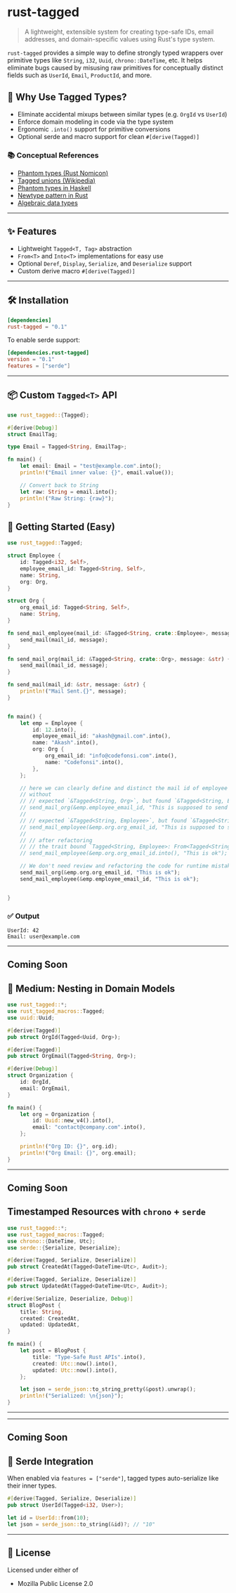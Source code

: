 # rust-tagged

> A lightweight, extensible system for creating type-safe IDs, email addresses, and domain-specific values using Rust's type system.

`rust-tagged` provides a simple way to define strongly typed wrappers over primitive types like `String`, `i32`, `Uuid`, `chrono::DateTime`, etc. It helps eliminate bugs caused by misusing raw primitives for conceptually distinct fields such as `UserId`, `Email`, `ProductId`, and more.

## 🧠 Why Use Tagged Types?

* Eliminate accidental mixups between similar types (e.g. `OrgId` vs `UserId`)
* Enforce domain modeling in code via the type system
* Ergonomic `.into()` support for primitive conversions
* Optional serde and macro support for clean `#[derive(Tagged)]`

### 📚 Conceptual References

* [Phantom types (Rust Nomicon)](https://doc.rust-lang.org/nomicon/phantom-data.html)
* [Tagged unions (Wikipedia)](https://en.wikipedia.org/wiki/Tagged_union)
* [Phantom types in Haskell](https://wiki.haskell.org/Phantom_type)
* [Newtype pattern in Rust](https://doc.rust-lang.org/rust-by-example/generics/new_types.html)
* [Algebraic data types](https://en.wikipedia.org/wiki/Algebraic_data_type)

---

## ✨ Features

* Lightweight `Tagged<T, Tag>` abstraction
* `From<T>` and `Into<T>` implementations for easy use
* Optional `Deref`, `Display`, `Serialize`, and `Deserialize` support
* Custom derive macro `#[derive(Tagged)]`

---

## 🛠 Installation

```toml
[dependencies]
rust-tagged = "0.1"
```

To enable serde support:

```toml
[dependencies.rust-tagged]
version = "0.1"
features = ["serde"]
```

---

## 📦 Custom `Tagged<T>` API

```rust
use rust_tagged::{Tagged};

#[derive(Debug)]
struct EmailTag;

type Email = Tagged<String, EmailTag>;

fn main() {
    let email: Email = "test@example.com".into();
    println!("Email inner value: {}", email.value());

    // Convert back to String
    let raw: String = email.into();
    println!("Raw String: {raw}");
}
```

## 🔰 Getting Started (Easy)

```rust
use rust_tagged::Tagged;

struct Employee {
    id: Tagged<i32, Self>,
    employee_email_id: Tagged<String, Self>,
    name: String,
    org: Org,
}

struct Org {
    org_email_id: Tagged<String, Self>,
    name: String,
}

fn send_mail_employee(mail_id: &Tagged<String, crate::Employee>, message: &str) {
    send_mail(mail_id, message);
}

fn send_mail_org(mail_id: &Tagged<String, crate::Org>, message: &str) {
    send_mail(mail_id, message);
}

fn send_mail(mail_id: &str, message: &str) {
    println!("Mail Sent.{}", message);
}


fn main() {
    let emp = Employee {
        id: 12.into(),
        employee_email_id: "akash@gmail.com".into(),
        name: "Akash".into(),
        org: Org {
            org_email_id: "info@codefonsi.com".into(),
            name: "Codefonsi".into(),
        },
    };

    // here we can clearly define and distinct the mail id of employee and org
    // without
    // // expected `&Tagged<String, Org>`, but found `&Tagged<String, Employee>`
    // send_mail_org(&emp.employee_email_id, "This is supposed to send to user but there is no type safety at compile time");
    // 
    // // expected `&Tagged<String, Employee>`, but found `&Tagged<String, Org>`
    // send_mail_employee(&emp.org.org_email_id, "This is supposed to send to user but there is no type safety at compile time");
    //
    // // after refactoring
    // // the trait bound `Tagged<String, Employee>: From<Tagged<String, Org>>` is not satisfied [E0277]
    // send_mail_employee(&emp.org.org_email_id.into(), "This is ok");

    // We don't need review and refactoring the code for runtime mistakes.
    send_mail_org(&emp.org.org_email_id, "This is ok");
    send_mail_employee(&emp.employee_email_id, "This is ok");


}
```

### ✅ Output

```
UserId: 42
Email: user@example.com
```

---

## Coming Soon 
## 🧱 Medium: Nesting in Domain Models

```rust
use rust_tagged::*;
use rust_tagged_macros::Tagged;
use uuid::Uuid;

#[derive(Tagged)]
pub struct OrgId(Tagged<Uuid, Org>);

#[derive(Tagged)]
pub struct OrgEmail(Tagged<String, Org>);

#[derive(Debug)]
struct Organization {
    id: OrgId,
    email: OrgEmail,
}

fn main() {
    let org = Organization {
        id: Uuid::new_v4().into(),
        email: "contact@company.com".into(),
    };

    println!("Org ID: {}", org.id);
    println!("Org Email: {}", org.email);
}
```

---

## Coming Soon 
## Timestamped Resources with `chrono` + `serde`

```rust
use rust_tagged::*;
use rust_tagged_macros::Tagged;
use chrono::{DateTime, Utc};
use serde::{Serialize, Deserialize};

#[derive(Tagged, Serialize, Deserialize)]
pub struct CreatedAt(Tagged<DateTime<Utc>, Audit>);

#[derive(Tagged, Serialize, Deserialize)]
pub struct UpdatedAt(Tagged<DateTime<Utc>, Audit>);

#[derive(Serialize, Deserialize, Debug)]
struct BlogPost {
    title: String,
    created: CreatedAt,
    updated: UpdatedAt,
}

fn main() {
    let post = BlogPost {
        title: "Type-Safe Rust APIs".into(),
        created: Utc::now().into(),
        updated: Utc::now().into(),
    };

    let json = serde_json::to_string_pretty(&post).unwrap();
    println!("Serialized: \n{json}");
}
```

---


---

## Coming Soon 
## 🔌 Serde Integration

When enabled via `features = ["serde"]`, tagged types auto-serialize like their inner types.

```rust
#[derive(Tagged, Serialize, Deserialize)]
pub struct UserId(Tagged<i32, User>);

let id = UserId::from(10);
let json = serde_json::to_string(&id)?; // "10"
```

---

## 📃 License

Licensed under either of

* Mozilla Public License 2.0
